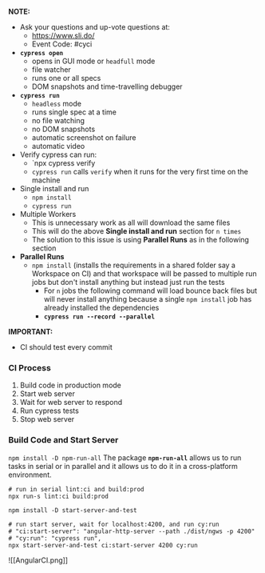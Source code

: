 **NOTE:**
- Ask your questions and up-vote questions at:
	- https://www.sli.do/
	- Event Code: #cyci 
- **`cypress open`**
	- opens in GUI mode or `headfull` mode
	- file watcher
	- runs one or all specs
	- DOM snapshots and time-travelling debugger
- **`cypress run`**
	- `headless` mode
	- runs single spec at a time
	- no file watching
	- no DOM snapshots
	- automatic screenshot on failure
	- automatic video
- Verify cypress can run:
	- `npx cypress verify
	- `cypress run` calls `verify` when it runs for the very first time on the machine
- Single install and run
	- `npm install`
	- `cypress run`
- Multiple Workers
	- This is unnecessary work as all will download the same files
	- This will do the above **Single install and run** section for `n times`
	- The solution to this issue is using **Parallel Runs** as in the following section
- **Parallel Runs**
	- `npm install` (installs the requirements in a shared folder say a Workspace on CI) and that workspace will be passed to multiple run jobs but don't install anything but instead just run the tests
		- For `n` jobs the following command will load bounce back files but will never install anything because a single `npm install` job has already installed the dependencies
		- **`cypress run --record --parallel`**

**IMPORTANT:**
- CI should test every commit

### CI Process
1. Build code in production mode
2. Start web server
3. Wait for web server to respond
4. Run cypress tests
5. Stop web server

### Build Code and Start Server
`npm install -D npm-run-all`
The package **`npm-run-all`** allows us to run tasks in serial or in parallel and it allows us to do it in a cross-platform environment. 

```
# run in serial lint:ci and build:prod
npx run-s lint:ci build:prod
```
```
npm install -D start-server-and-test
```
```
# run start server, wait for localhost:4200, and run cy:run
# "ci:start-server": "angular-http-server --path ./dist/ngws -p 4200"
# "cy:run": "cypress run",
npx start-server-and-test ci:start-server 4200 cy:run
```

![[AngularCI.png]]


